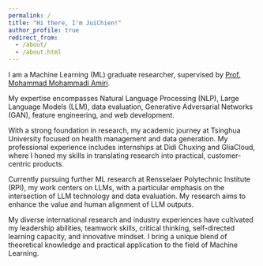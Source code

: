 ```yaml
---
permalink: /
title: "Hi there, I'm JuiChien!"
author_profile: true
redirect_from: 
  - /about/
  - /about.html
---
```


I am a Machine Learning (ML) graduate researcher, supervised by [Prof. Mohammad Mohammadi Amiri](https://mmamiri.github.io/).

My expertise encompasses Natural Language Processing (NLP), Large Language Models (LLM), data evaluation, Generative Adversarial Networks (GAN), feature engineering, and web development.

With a strong foundation in research, my academic journey at Tsinghua University focused on health management and data generation. My professional experience includes internships at Didi Chuxing and GliaCloud, where I honed my skills in translating research into practical, customer-centric products.

Currently pursuing further ML research at Rensselaer Polytechnic Institute (RPI), my work centers on LLMs, with a particular emphasis on the intersection of LLM technology and data evaluation. My research aims to enhance the value and human alignment of LLM outputs.

My diverse international research and industry experiences have cultivated my leadership abilities, teamwork skills, critical thinking, self-directed learning capacity, and innovative mindset. I bring a unique blend of theoretical knowledge and practical application to the field of Machine Learning.

<!--

title 1
======
no split line

title 2 
------
has split line

**title 3 smaller font**
content
-->

